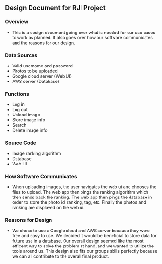 ## Design Document for RJI Project

### Overview
* This is a design document going over what is needed for our use cases to work as planned. It also goes over how our software communicates and the reasons for our design.


### Data Sources
* Valid username and password
* Photos to be uploaded
* Google cloud server (Web UI)
* AWS server (Database)

### Functions
* Log in
* Log out
* Upload image
* Store image info
* Search
* Delete image info

### Source Code
* Image ranking algorithm
* Database
* Web UI

### How Software Communicates
* When uploading images, the user navigates the web ui and chooses the files to upload. The web app then pings the ranking algorithm which then sends back the ranking. The web app then pings the database in order to store the photo id, ranking, tag, etc. Finally the photos and ranking are displayed on the web ui.

### Reasons for Design
* We chose to use a Google cloud and AWS server because they were free and easy to use. We decided it would be beneficial to store data for future use in a database. Our overall design seemed like the most efficent way to solve the problem at hand, and we wanted to utilize the tools around us. This design also fits our groups skills perfectly because we can all contribute to the overall final product.
